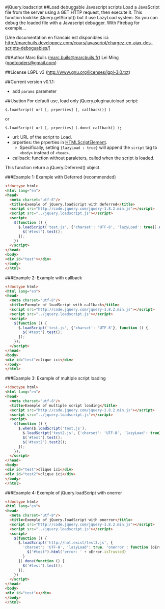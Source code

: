 #jQuery.loadscript
##Load debuggable Javascript scripts
Load a JavaScript file from the server using a GET HTTP request, then execute it. 
This function looklike jQuery.getScript() but it use LazyLoad system. So you can debug the loaded file with a Javascript debugger. 
With Firebug for exemple...


[Une documentation en francais est disponibles ici: http://marcbuils.developpez.com/cours/javascript/chargez-en-ajax-des-scripts-deboguables/]


##Author
Marc Buils (marc.buils@marcbuils.fr)
Lei Ming (poetcoders@gmail.com)

##License
LGPL v3 (http://www.gnu.org/licenses/lgpl-3.0.txt)

##Current version
v0.1.1: 
 * add `params` parameter

##Usation
For default use, load only jQuery.pluginautoload script:
```
$.loadScript( url [, prperties] [, callback()] )  
```
or
```
$.loadScript( url [, prperties] ).done( callback() );  
```

- url: URL of the script to Load.
- prperties: the prperties in [HTMLScriptElement](https://developer.mozilla.org/en-US/docs/Web/API/HTMLScriptElement).
	- Specifically, setting `{lazyLoad : true}` will append the `script` tag to `<body>` instead of `<head>`.
- callback: function without paraleters, called when the script is loaded.

This function return a jQuery.Deferred() object.

###Example 1: Example with Deferred (recommended)
```html
<!doctype html>
<html lang="en">
<head>
  <meta charset="utf-8"/>
  <title>Exemple of jQuery.loadScript with deferred</title>
  <script src="http://code.jquery.com/jquery-1.8.2.min.js"></script>
  <script src="../jquery.loadscript.js"></script>
  <script>
    $(function () {
      $.loadScript('test.js', {'charset': 'UTF-8', 'lazyLoad': true}).done(function () {
        $('#test').test();
      });
    })
  </script>
</head>
<body>
<div id="test"></div>
</body>
</html>
```

###Example 2: Example with callback

```html
<!doctype html>
<html lang="en">
<head>
  <meta charset="utf-8"/>
  <title>Exemple of loadScript with callback</title>
  <script src="http://code.jquery.com/jquery-1.8.2.min.js"></script>
  <script src="../jquery.loadscript.js"></script>
  <script>
    $(function () {
      $.loadScript('test.js', {'charset': 'UTF-8'}, function () {
        $('#test').test();
      });
    });
  </script>
</head>
<body>
<div id="test">clique ici</div>
</body>
</html>
```

###Example 3: Example of multiple script loading

```html
<!doctype html>
<html lang="en">
<head>
  <meta charset="utf-8"/>
  <title>Exemple of multiple script loading</title>
  <script src="http://code.jquery.com/jquery-1.8.2.min.js"></script>
  <script src="../jquery.loadscript.js"></script>
  <script>
    $(function () {
      $.when($.loadScript('test.js'),
        $.loadScript('test2.js', {'charset': 'UTF-8', 'lazyLoad': true})).done(function () {
        $('#test').test();
        $('#test2').test2();
      });
    });
  </script>
</head>
<body>
<div id="test">clique ici</div>
<div id="test2">clique ici</div>
</body>
</html>
```

###Example 4: Exemple of jQuery.loadScript with onerror

```html
<!doctype html>
<html lang="en">
<head>
  <meta charset="utf-8"/>
  <title>Exemple of jQuery.loadScript with onerror</title>
  <script src="http://code.jquery.com/jquery-1.8.2.min.js"></script>
  <script src="../jquery.loadscript.js"></script>
  <script>
    $(function () {
      $.loadScript('http://not.exist/test3.js', {
        'charset': 'UTF-8', 'lazyLoad': true, 'onerror': function (oError) {
          $("#test").html('error: ' + oError.isTrusted)
        }
      }).done(function () {
        $('#test').test();
      });
    })
  </script>
</head>
<body>
<div id="test"></div>
</body>
</html>
```
